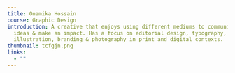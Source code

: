```yaml
---
title: Onamika Hossain
course: Graphic Design
introduction: A creative that enjoys using different mediums to communicate
  ideas & make an impact. Has a focus on editorial design, typography,
  illustration, branding & photography in print and digital contexts.
thumbnail: tcfgjn.png
links:
  - ""
---
```


